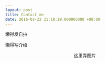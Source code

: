 ```yaml
---
layout: post
title: Contact me
date: 2016-08-22 21:18:19.000000000 +08:00
---
```


懒得发自拍

懒得写介绍

<div class="github-card" data-user="onevcat" data-width=100% data-height=""></div>

<center>

这里弄图片
<h1>
<a href="https://github.com/DingSoung" class="fa fa-github"></a>
<a href="http://DingSoung.tk" class="fa fa-pencil"></a>
<a href="mailto:DingSoung@gmail.com" class="fa fa-envelope"></a>
</h1>

</center>
